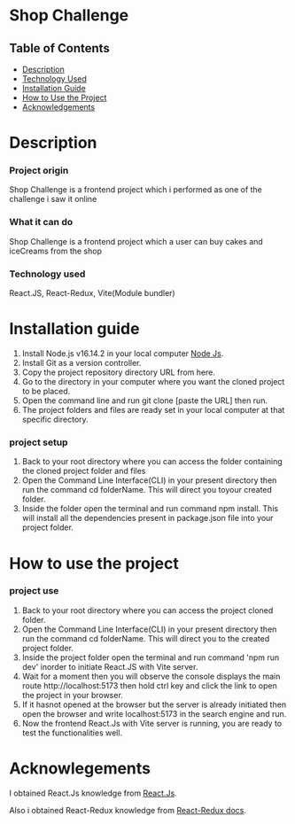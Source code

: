 # Shop Challenge

## Table of Contents
- [Description](#description)
- [Technology Used](#technology-used)
- [Installation Guide](#installation-guide)
- [How to Use the Project](#how-to-use-the-project)
- [Acknowledgements](#acknowledgements)


# Description

### Project origin
Shop Challenge is a frontend project which i performed as one of the challenge i saw it online

### What it can do
Shop Challenge is a frontend project which a user can buy cakes and iceCreams from the shop

### Technology used
React.JS, React-Redux, Vite(Module bundler)


# Installation guide
1. Install Node.js v16.14.2 in your local computer [Node Js](https://nodejs.org/en/).
2. Install Git as a version controller.
3. Copy the project repository directory URL from here.
4. Go to the directory in your computer where you want the cloned project to be placed.
5. Open the command line and run git clone [paste the URL] then run.
6. The project folders and files are ready set in your local computer at that specific directory.


### project setup
1. Back to your root directory where you can access the folder containing the cloned project folder and files
2. Open the Command Line Interface(CLI) in your present directory then run the command cd folderName. This will direct you toyour created folder.
3. Inside the folder open the terminal and run command npm install. This will install all the dependencies present in package.json file into your project folder.


# How to use the project

### project use
1. Back to your root directory where you can access the project cloned folder.
2. Open the Command Line Interface(CLI) in your present directory then run the command cd folderName. This will direct you to the created project folder.
3. Inside the project folder open the terminal and run command 'npm run dev' inorder to initiate React.JS with Vite server.
4. Wait for a moment then you will observe the console displays the main route http://localhost:5173 then hold ctrl key and click the link to open the project in your browser.
5. If it hasnot opened at the browser but the server is already initiated then open the browser and write localhost:5173 in the search engine and run.
6. Now the frontend React.Js with Vite server is running, you are ready to test the functionalities well.

# Acknowlegements

I obtained React.Js knowledge from [React.Js](https://reactjs.org/).

Also i obtained React-Redux knowledge from [React-Redux docs](https://react-redux.js.org/).

